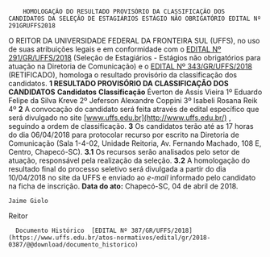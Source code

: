         HOMOLOGAÇÃO DO RESULTADO PROVISÓRIO DA CLASSIFICAÇÃO DOS CANDIDATOS DA SELEÇÃO DE ESTAGIÁRIOS ESTÁGIO NÃO OBRIGATÓRIO EDITAL Nº 291GRUFFS2018  

 O REITOR DA UNIVERSIDADE FEDERAL DA FRONTEIRA SUL (UFFS), no uso de suas atribuições legais e em conformidade com o [EDITAL Nº 291/GR/UFFS/2018](https://www.uffs.edu.br/atos-normativos/edital/gr/2018-0291)  (Seleção de Estagiários - Estágios não obrigatórios para atuação na Diretoria de Comunicação) e o [EDITAL Nº 343/GR/UFFS/2018](https://www.uffs.edu.br/atos-normativos/edital/gr/2018-0343)  (RETIFICADO), homologa o resultado provisório da classificação dos candidatos.  **1 RESULTADO PROVISÓRIO DA CLASSIFICAÇÃO DOS CANDIDATOS**      **Candidatos**    **Classificação**      Éverton de Assis Vieira   1º     Eduardo Felipe da Silva Kreve   2º     Jeferson Alexandre Coppini   3º     Isabeli Rosana Reik   4º       **2** A convocação do candidato será feita através de edital específico que será divulgado no site [www.uffs.edu.br](http://www.uffs.edu.br/)  , seguindo a ordem de classificação.   **3** Os candidatos terão até as 17 horas do dia 06/04/2018 para protocolar recurso por escrito na Diretoria de Comunicação (Sala 1-4-02, Unidade Reitoria, Av. Fernando Machado, 108 E, Centro, Chapecó-SC). **3.1** Os recursos serão analisados pelo setor de atuação, responsável pela realização da seleção. **3.2** A homologação do resultado final do processo seletivo será divulgada a partir do dia 10/04/2018 no site da UFFS e enviado ao *e-mail* informado pelo candidato na ficha de inscrição.      **Data do ato:** Chapecó-SC, 04 de abril de 2018.   
 

    Jaime Giolo   
 Reitor 

      Documento Histórico  [EDITAL Nº 387/GR/UFFS/2018](https://www.uffs.edu.br/atos-normativos/edital/gr/2018-0387/@@download/documento_historico)     
      